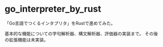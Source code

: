 # go_interpreter_by_rust

「Go言語でつくるインタプリタ」をRustで進めてみた。

基本的な機能についての字句解析器、構文解析器、評価器の実装まで。
その後の拡張機能は未実装。
